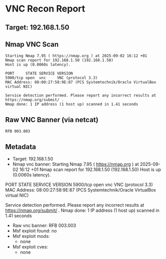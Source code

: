 # VNC Recon Report
## Target: 192.168.1.50

## Nmap VNC Scan
```
Starting Nmap 7.95 ( https://nmap.org ) at 2025-09-02 16:12 +01
Nmap scan report for 192.168.1.50 (192.168.1.50)
Host is up (0.0060s latency).

PORT     STATE SERVICE VERSION
5900/tcp open  vnc     VNC (protocol 3.3)
MAC Address: 08:00:27:58:9E:87 (PCS Systemtechnik/Oracle VirtualBox virtual NIC)

Service detection performed. Please report any incorrect results at https://nmap.org/submit/ .
Nmap done: 1 IP address (1 host up) scanned in 1.41 seconds
```

## Raw VNC Banner (via netcat)
```
RFB 003.003
```

## Metadata
- Target: 192.168.1.50
- Nmap vnc banner: Starting Nmap 7.95 ( https://nmap.org ) at 2025-09-02 16:12 +01
Nmap scan report for 192.168.1.50 (192.168.1.50)
Host is up (0.0060s latency).

PORT     STATE SERVICE VERSION
5900/tcp open  vnc     VNC (protocol 3.3)
MAC Address: 08:00:27:58:9E:87 (PCS Systemtechnik/Oracle VirtualBox virtual NIC)

Service detection performed. Please report any incorrect results at https://nmap.org/submit/ .
Nmap done: 1 IP address (1 host up) scanned in 1.41 seconds
- Raw vnc banner: RFB 003.003
- Msf exploit found: no
- Msf exploit mods:
  - none
- Msf exploit cves:
  - none
